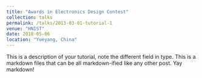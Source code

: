```yaml
---
title: "Awards in Electronics Design Contest"
collection: talks
permalink: /talks/2013-03-01-tutorial-1
venue: "HNIST"
date: 2018-05-06
location: "Yueyang, China"
---
```


This is a description of your tutorial, note the different field in type. This is a markdown files that can be all markdown-ified like any other post. Yay markdown!

